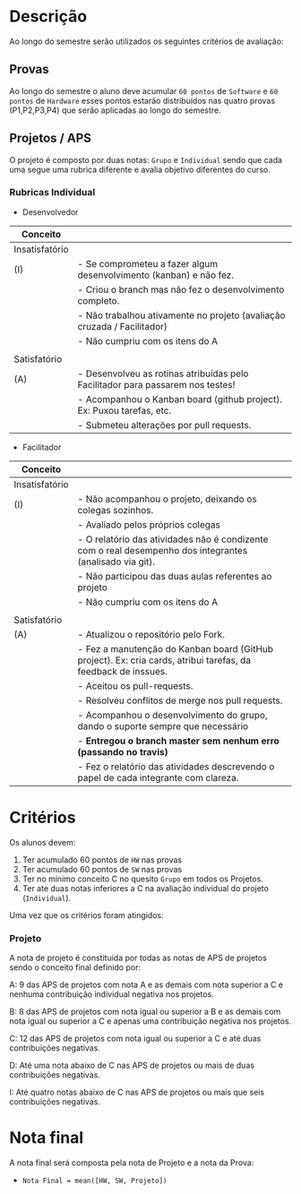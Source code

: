 # Descrição

Ao longo do semestre serão utilizados os seguintes critérios de avaliação:

## Provas

Ao longo do semestre o aluno deve acumular `60 pontos` de `Software` e `60 pontos` de `Hardware` esses pontos estarão distribuídos
nas quatro provas (P1,P2,P3,P4) que serão aplicadas ao longo do semestre. 

## Projetos / APS

O projeto é composto por duas notas: `Grupo` e `Individual` sendo que cada uma segue uma rubrica diferente e avalia objetivo diferentes do curso.


### Rubricas Individual

- Desenvolvedor

| Conceito       |                                                                                |
|----------------|--------------------------------------------------------------------------------|
| Insatisfatório |                                                                                |
| (I)            | - Se comprometeu a fazer algum desenvolvimento (kanban) e não fez.             |
|                | - Criou o branch mas não fez o desenvolvimento completo.                       |
|                | - Não trabalhou ativamente no projeto (avaliação cruzada / Facilitador)        |
|                | - Não cumpriu com os itens do A                                                                               |
|                |                                                                                |
| Satisfatório   |                                                                                |
| (A)            | - Desenvolveu as rotinas atribuídas pelo Facilitador para passarem nos testes! |
|                | - Acompanhou o Kanban board (github project). Ex: Puxou tarefas, etc.          |
|                | - Submeteu alterações por pull requests.                                       |

- Facilitador

| Conceito       |                                                                                                               |
|----------------|---------------------------------------------------------------------------------------------------------------|
| Insatisfatório |                                                                                                               |
| (I)            | - Não acompanhou o projeto, deixando os colegas sozinhos.                                                     |
|                | - Avaliado pelos próprios colegas                                                                             |
|                | - O relatório das atividades não é condizente com o real desempenho dos integrantes (analisado via git).      |
|                | - Não participou das duas aulas referentes ao projeto                                                         |
|                | - Não cumpriu com os itens do A                                                                               |
|                |                                                                                                               |
| Satisfatório   |                                                                                                               |
| (A)            | - Atualizou o repositório pelo Fork.                                                                          |
|                | - Fez a manutenção do Kanban board (GitHub project). Ex: cria cards, atribui tarefas, da feedback de inssues. |
|                | - Aceitou os pull-requests.                                                                                   |
|                | - Resolveu conflitos de merge nos pull requests.                                                              |
|                | - Acompanhou o desenvolvimento do grupo, dando o suporte sempre que necessário                                |
|                | - **Entregou o branch master sem nenhum erro (passando no travis)**                                           |
|                | - Fez o relatório das atividades descrevendo o papel de cada integrante com clareza.                          |

# Critérios

Os alunos devem:

1. Ter acumulado 60 pontos de `HW` nas provas
1. Ter acumulado 60 pontos de `SW` nas provas
1. Ter no mínimo conceito C no quesito `Grupo` em todos os Projetos. 
1. Ter ate duas notas inferiores a C na avaliação individual do projeto (`Individual`).

Uma vez que os critérios foram atingidos: 

### Projeto

A nota de projeto é constituída por todas as notas de APS de projetos sendo o conceito final definido por:

  A: 9 das APS de projetos com nota A e as demais com nota superior a C e nenhuma contribuição individual negativa nos
  projetos.
  
  B: 8 das APS de projetos com nota igual ou superior a B e as demais com nota igual ou superior a C e apenas uma contribuição
  negativa nos projetos.
  
  C: 12 das APS de projetos com nota igual ou superior a C e até duas contribuições negativas.
  
  D: Até uma nota abaixo de C nas APS de projetos ou mais de duas contribuições negativas.
  
  I: Até quatro notas abaixo de C nas APS de projetos ou mais que seis contribuições negativas.

# Nota final

A nota final será composta pela nota de Projeto e a nota da Prova:

- `Nota Final = mean([HW, SW, Projeto])`


